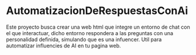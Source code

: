 # AutomatizacionDeRespuestasConAi
Este proyecto busca crear una web html que integre un entorno de chat con el que interactuar, dicho entorno respondera a las preguntas con una personalidad definida, simulando que es una infuencer. Util para automatizar influencies de AI en tu pagina web.
